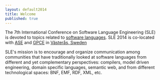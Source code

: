 ```yaml
---
layout: default2014
title: Welcome
published: true
---
```


The 7th International Conference on Software Language Engineering (SLE) is devoted to topics related to [software languages](http://en.wikipedia.org/wiki/Software_language). SLE 2014 is co-located with [ASE](http://ase2014.org/) and [GPCE](http://program-transformation.org/GPCE14) in [Västerås, Sweden](http://goo.gl/maps/W2COv)

SLE's mission is to encourage and organize communication among communities that have traditionally looked at software languages from different and yet complementary perspectives: compilers, model driven engineering, domain specific languages, semantic web, and from different technological spaces: BNF, EMF, RDF, XML, etc.